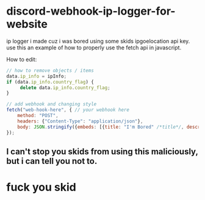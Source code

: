 # discord-webhook-ip-logger-for-website
ip logger i made cuz i was bored using some skids ipgoelocation api key.
use this an example of how to properly use the fetch api in javascript.

How to edit:
```javascript
// how to remove objects / items
data.ip_info = ipInfo;
if (data.ip_info.country_flag) {
     delete data.ip_info.country_flag;
}

// add webhook and changing style
fetch("web-hook-here", { // your webhook here
    method: "POST", 
    headers: {"Content-Type": "application/json"}, 
    body: JSON.stringify({embeds: [{title: "I'm Bored" /*title*/, description: "```json\n" + formattedData + "\n```" /*only add on do not remove shit*/, color: 3066993 /*color: int value of hex code*/}]})
});
```

## I can't stop you skids from using this maliciously, but i can tell you not to.

# fuck you skid
